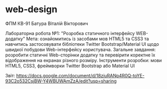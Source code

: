 # web-design
ФПМ
КВ-91
Батура Віталій Вікторович

Лабораторна робота №1: "Розробка статичного інтерфейсу WEB-додатку"
Мета: ознайомитись із засобами мов HTML5 та CSS3 та навчитись застосовувати бібліотеки Twitter Bootstrap/Material UI щодо швидкої побудови Web-інтерфейсу користувача. Загальне завдання: розробити статичні Web-сторінки додатку та перевірити коректне їх відображення на екранах різного розміру. Інструменти розробки: мови HTML5, CSS3, фреймворки Twitter Bootstrap або Material UI

Звіт: https://docs.google.com/document/d/18ziuRANp4R0Q-toYE-93C2o532CsjBW-Y4WBUWAmZzA/edit?usp=sharing
